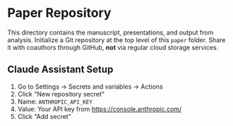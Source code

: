 # Paper Repository

This directory contains the manuscript, presentations, and output from analysis. Initialize a Git repository at the top level of this `paper` folder. Share it with coauthors through GitHub, **not** via regular cloud storage services.

## Claude Assistant Setup

1. Go to Settings → Secrets and variables → Actions
2. Click "New repository secret"
3. Name: `ANTHROPIC_API_KEY`
4. Value: Your API key from https://console.anthropic.com/
5. Click "Add secret"